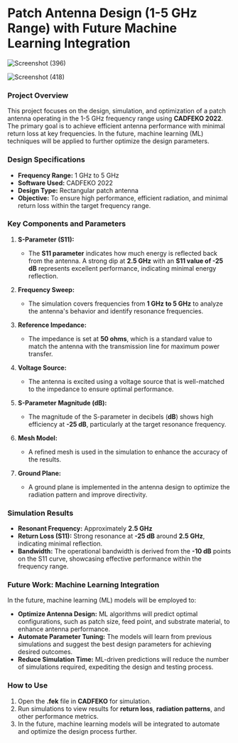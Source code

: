 # **Patch Antenna Design (1-5 GHz Range) with Future Machine Learning Integration**
![Screenshot (396)](https://github.com/user-attachments/assets/af775c82-6bf4-4d9d-b321-0dcbf5072aed)

![Screenshot (418)](https://github.com/user-attachments/assets/7c85badc-96a7-4a59-a726-2ead52ac903a)





### **Project Overview**
This project focuses on the design, simulation, and optimization of a patch antenna operating in the 1-5 GHz frequency range using **CADFEKO 2022**. The primary goal is to achieve efficient antenna performance with minimal return loss at key frequencies. In the future, machine learning (ML) techniques will be applied to further optimize the design parameters.

### **Design Specifications**
- **Frequency Range:** 1 GHz to 5 GHz
- **Software Used:** CADFEKO 2022
- **Design Type:** Rectangular patch antenna
- **Objective:** To ensure high performance, efficient radiation, and minimal return loss within the target frequency range.

### **Key Components and Parameters**

1. **S-Parameter (S11):**
   - The **S11 parameter** indicates how much energy is reflected back from the antenna. A strong dip at **2.5 GHz** with an **S11 value of -25 dB** represents excellent performance, indicating minimal energy reflection.

2. **Frequency Sweep:**
   - The simulation covers frequencies from **1 GHz to 5 GHz** to analyze the antenna's behavior and identify resonance frequencies.

3. **Reference Impedance:**
   - The impedance is set at **50 ohms**, which is a standard value to match the antenna with the transmission line for maximum power transfer.

4. **Voltage Source:**
   - The antenna is excited using a voltage source that is well-matched to the impedance to ensure optimal performance.

5. **S-Parameter Magnitude (dB):**
   - The magnitude of the S-parameter in decibels (**dB**) shows high efficiency at **-25 dB**, particularly at the target resonance frequency.

6. **Mesh Model:**
   - A refined mesh is used in the simulation to enhance the accuracy of the results.

7. **Ground Plane:**
   - A ground plane is implemented in the antenna design to optimize the radiation pattern and improve directivity.

### **Simulation Results**
- **Resonant Frequency:** Approximately **2.5 GHz**
- **Return Loss (S11):** Strong resonance at **-25 dB** around **2.5 GHz**, indicating minimal reflection.
- **Bandwidth:** The operational bandwidth is derived from the **-10 dB** points on the S11 curve, showcasing effective performance within the frequency range.

### **Future Work: Machine Learning Integration**
In the future, machine learning (ML) models will be employed to:
- **Optimize Antenna Design:** ML algorithms will predict optimal configurations, such as patch size, feed point, and substrate material, to enhance antenna performance.
- **Automate Parameter Tuning:** The models will learn from previous simulations and suggest the best design parameters for achieving desired outcomes.
- **Reduce Simulation Time:** ML-driven predictions will reduce the number of simulations required, expediting the design and testing process.

### **How to Use**
1. Open the **.fek** file in **CADFEKO** for simulation.
2. Run simulations to view results for **return loss**, **radiation patterns**, and other performance metrics.
3. In the future, machine learning models will be integrated to automate and optimize the design process further.
